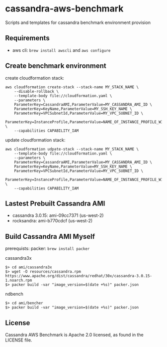 # cassandra-aws-benchmark
Scripts and templates for cassandra benchmark environment provision

## Requirements
* aws cli: `brew install awscli` and `aws configure`

## Create benchmark environment

create cloudformation stack:

```shell
aws cloudformation create-stack --stack-name MY_STACK_NAME \
    --disable-rollback \
    --template-body file://cloudformation.yaml \
    --parameters \
    ParameterKey=CassandraAMI,ParameterValue=MY_CASSANDRA_AMI_ID \
    ParameterKey=KeyName,ParameterValue=MY_SSH_KEY_NAME \
    ParameterKey=VPCSubnetId,ParameterValue=MY_VPC_SUBNET_ID \
    ParameterKey=InstanceProfile,ParameterValue=NAME_OF_INSTANCE_PROFILE_WITH_EC2_AND_AUOSCALEGROUP_READONLY_ACCESS \
    --capabilities CAPABILITY_IAM
```

update cloudformation stack:

```shell
aws cloudformation udpate-stack --stack-name MY_STACK_NAME \
    --template-body file://cloudformation.yaml \
    --parameters \
    ParameterKey=CassandraAMI,ParameterValue=MY_CASSANDRA_AMI_ID \
    ParameterKey=KeyName,ParameterValue=MY_SSH_KEY_NAME \
    ParameterKey=VPCSubnetId,ParameterValue=MY_VPC_SUBNET_ID \
    ParameterKey=InstanceProfile,ParameterValue=NAME_OF_INSTANCE_PROFILE_WITH_EC2_AND_AUOSCALEGROUP_READONLY_ACCESS \
    --capabilities CAPABILITY_IAM
```

## Lastest Prebuilt Cassandra AMI
* cassandra 3.0.15: ami-09cc7371 (us-west-2)
* rocksandra: ami-b770cdcf (us-west-2)


## Build Cassandra AMI Myself
prerequists:  packer: `brew install packer`

cassandra3x
```
$> cd ami/cassandra3x
$> wget -O resources/cassandra.rpm https://www.apache.org/dist/cassandra/redhat/30x/cassandra-3.0.15-1.noarch.rpm 
$> packer build -var "image_version=$(date +%s)" packer.json
```

ndbench
```
$> cd ami/bencher
$> packer build -var "image_version=$(date +%s)" packer.json
```

## License
Cassandra AWS Benchmark is Apache 2.0 licensed, as found in the LICENSE file.

